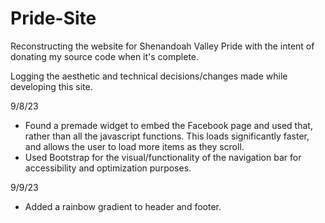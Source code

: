 # Pride-Site
Reconstructing the website for Shenandoah Valley Pride with the intent of donating my source code when it's complete.

Logging the aesthetic and technical decisions/changes made while developing this site.

9/8/23
- Found a premade widget to embed the Facebook page and used that, rather than all the javascript functions.
This loads significantly faster, and allows the user to load more items as they scroll.
- Used Bootstrap for the visual/functionality of the navigation bar for accessibility and optimization purposes.

9/9/23
- Added a rainbow gradient to header and footer.